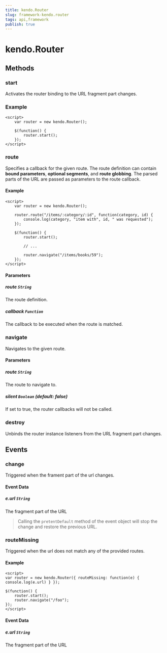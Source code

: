 ```yaml
---
title: kendo.Router
slug: framework-kendo.router
tags: api,framework
publish: true
---
```


# kendo.Router

## Methods

### start

Activates the router binding to the URL fragment part changes.

### Example

    <script>
        var router = new kendo.Router();

        $(function() {
            router.start();
        });
    </script>

### route

Specifies a callback for the given route. The route definition can contain **bound parameters**, **optional segments**, and **route globbing**.
The parsed parts of the URL are passed as parameters to the route callback.

#### Example

    <script>
        var router = new kendo.Router();

        router.route("/items/:category/:id", function(category, id) {
            console.log(category, "item with", id, " was requested");
        });

        $(function() {
            router.start();

            // ...

            router.navigate("/items/books/59");
        });
    </script>

#### Parameters

##### route `String`

The route definition.

##### callback `Function`

The callback to be executed when the route is matched.

### navigate

Navigates to the given route.

#### Parameters

##### route `String`

The route to navigate to.

##### silent `Boolean` **(default: false)**

If set to true, the router callbacks will not be called.

### destroy

Unbinds the router instance listeners from the URL fragment part changes.

## Events

### change

Triggered when the frament part of the url changes.

#### Event Data

##### e.url `String`

The fragment part of the URL

> Calling the `pretentDefault` method of the event object will stop the change and restore the previous URL.

### routeMissing

Triggered when the url does not match any of the provided routes.

#### Example

    <script>
    var router = new kendo.Router({ routeMissing: function(e) { console.log(e.url) } });

    $(function() {
        router.start();
        router.navigate("/foo");
    });
    </script>


#### Event Data

##### e.url `String`

The fragment part of the URL

